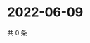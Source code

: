 # 2022-06-09

共 0 条

<!-- BEGIN WEIBO -->
<!-- 最后更新时间 Thu Jun 09 2022 07:16:11 GMT+0800 (China Standard Time) -->

<!-- END WEIBO -->
